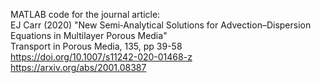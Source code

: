 MATLAB code for the journal article:  
EJ Carr (2020) "New Semi‑Analytical Solutions for Advection–Dispersion Equations in Multilayer Porous Media"  
Transport in Porous Media, 135, pp 39-58  
https://doi.org/10.1007/s11242-020-01468-z  
https://arxiv.org/abs/2001.08387
